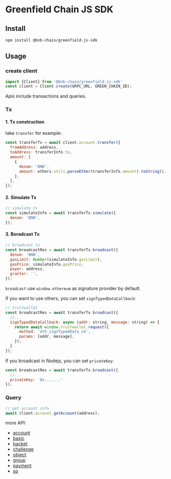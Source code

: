 # Greenfield Chain JS SDK

## Install

```bash
npm install @bnb-chain/greenfield-js-sdk
```

## Usage

### create client
```js
import {Client} from '@bnb-chain/greenfield-js-sdk'
const client = Client.create(GRPC_URL, GREEN_CHAIN_ID);
```

Apis include transactions and queries.

### Tx

#### 1. Tx construction

take `transfer` for example:

```js
const transferTx = await client.account.transfer({
  fromAddress: address,
  toAddress: transferInfo.to,
  amount: [
    {
      denom: 'BNB',
      amount: ethers.utils.parseEther(transferInfo.amount).toString(),
    },
  ],
});
```

#### 2. Simulate Tx

```js
// simulate tx
const simulateInfo = await transferTx.simulate({
  denom: 'BNB',
});
```

#### 3. Boradcast Tx

```js
// broadcast tx
const broadcastRes = await transferTx.broadcast({
  denom: 'BNB',
  gasLimit: Number(simulateInfo.gasLimit),
  gasPrice: simulateInfo.gasPrice,
  payer: address,
  granter: '',
});
```

`broadcast` use `window.ethereum` as signature provider by default.

If you want to use others, you can set `signTypedDataCallback`:

```js
// trustwallet
const broadcastRes = await transferTx.broadcast({
  //...
  signTypedDataCallback: async (addr: string, message: string) => {
    return await window.trustwallet.request({
      method: 'eth_signTypedData_v4',
      params: [addr, message],
    });
  }
});
```

If you broadcast in Nodejs, you can set `privateKey`:
```js
const broadcastRes = await transferTx.broadcast({
  //...
  privateKey: '0x.......'
});
```

### Query

```js
// get account info
await client.account.getAccount(address);
```


more API:

* [account](./src/api/account.ts)
* [basic](./src/api/basic.ts)
* [backet](./src/api/backet.ts)
* [challenge](./src/api/challenge.ts)
* [object](./src/api/object.ts)
* [group](./src/api/group.ts)
* [payment](./src/api/payment.ts)
* [sp](./src/api/sp.ts)


<!-- 
### putBucketPolicy

```js
// `resource` params
const resource = newBucketGRN(bucketName);
msg.resource = GRNToString(resource);
```
 -->
